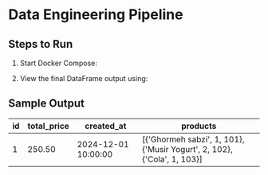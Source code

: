 # Data Engineering Pipeline

## Steps to Run
1. Start Docker Compose:

2. View the final DataFrame output using:

## Sample Output
| id | total_price | created_at          | products                                                                 |
|----|-------------|---------------------|--------------------------------------------------------------------------|
| 1  | 250.50      | 2024-12-01 10:00:00| [{'Ghormeh sabzi', 1, 101}, {'Musir Yogurt', 2, 102}, {'Cola', 1, 103}]  |
